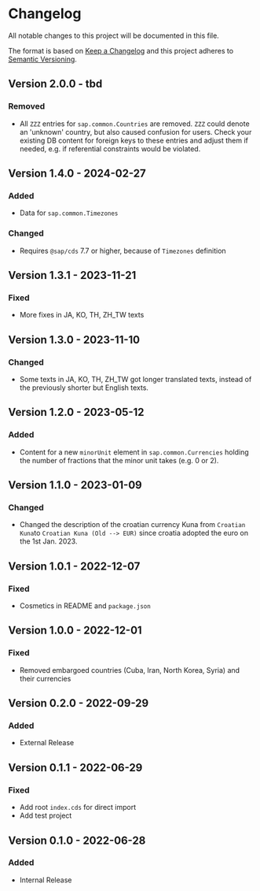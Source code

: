 # Changelog

All notable changes to this project will be documented in this file.

The format is based on [Keep a Changelog](http://keepachangelog.com/en/1.0.0/)
and this project adheres to [Semantic Versioning](http://semver.org/spec/v2.0.0.html).

<!-- New version information is automatically added after line 8 -->

## Version 2.0.0 - tbd

### Removed

- All `ZZZ` entries for `sap.common.Countries` are removed.  `ZZZ` could denote an 'unknown' country, but also caused confusion for users.  Check your existing DB content for foreign keys to these entries and adjust them if needed, e.g. if referential constraints would be violated.


## Version 1.4.0 - 2024-02-27

### Added

- Data for `sap.common.Timezones`

### Changed

- Requires `@sap/cds` 7.7 or higher, because of `Timezones` definition

## Version 1.3.1 - 2023-11-21

### Fixed

- More fixes in JA, KO, TH, ZH_TW texts

## Version 1.3.0 - 2023-11-10

### Changed

- Some texts in JA, KO, TH, ZH_TW got longer translated texts, instead of the previously shorter but English texts.

## Version 1.2.0 - 2023-05-12

### Added

- Content for a new `minorUnit` element in `sap.common.Currencies` holding the number of fractions that the minor unit takes (e.g. 0 or 2).

## Version 1.1.0 - 2023-01-09

### Changed

- Changed the description of the croatian currency Kuna from `Croatian Kuna`to `Croatian Kuna (Old --> EUR)` since croatia adopted the euro on the 1st Jan. 2023.

## Version 1.0.1 - 2022-12-07

### Fixed

- Cosmetics in README and `package.json`

## Version 1.0.0 - 2022-12-01

### Fixed

- Removed embargoed countries (Cuba, Iran, North Korea, Syria) and their currencies

## Version 0.2.0 - 2022-09-29

### Added

- External Release

## Version 0.1.1 - 2022-06-29

### Fixed

- Add root `index.cds` for direct import
- Add test project

## Version 0.1.0 - 2022-06-28

### Added

- Internal Release
